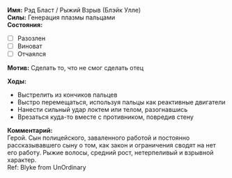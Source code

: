 **Имя:** Рэд Бласт / Рыжий Взрыв (Блэйк Улле)  
**Силы:** Генерация плазмы пальцами  
**Состояния:**  
- [ ]	Разозлен
- [ ]	Виноват
- [ ]	Отчаялся

**Мотив:** Сделать то, что не смог сделать отец  

**Ходы:**
-	Выстрелить из кончиков пальцев
-	Выстро перемещаться, используя пальцы как реактивные двигатели
-	Нанести сильный удар локтем или телом, разогнавшись
-	Врезаться куда-то вместе с противником, повредив стену

**Комментарий:**  
Герой. Сын полицейского, заваленного работой и постоянно рассказывавшего сыну о том, как закон и ограничения сводят на нет его работу.
Рыжие волосы, средний рост, нетерпеливый и взрывной характер.  
Ref: Blyke from UnOrdinary
